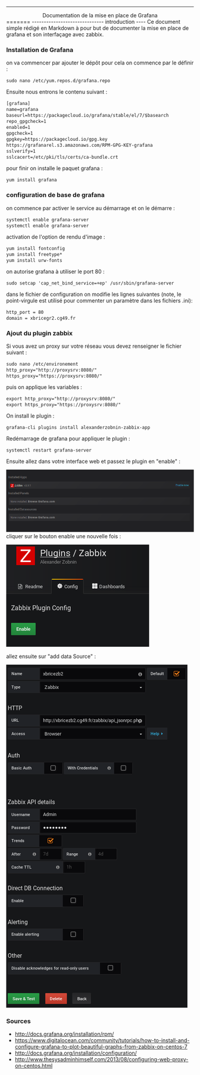 --------------------------------------------------
<center>Documentation de la mise en place de Grafana</center>
=======
------------------------------
introduction
----
Ce document simple rédigé en Markdown à pour but de documenter la mise en place de grafana et son interfaçage avec zabbix.


### Installation de Grafana
  on va commencer par ajouter le dépôt pour cela on commence par le définir :

    sudo nano /etc/yum.repos.d/grafana.repo

Ensuite nous entrons le contenu suivant :

    [grafana]
    name=grafana
    baseurl=https://packagecloud.io/grafana/stable/el/7/$basearch
    repo_gpgcheck=1
    enabled=1
    gpgcheck=1
    gpgkey=https://packagecloud.io/gpg.key https://grafanarel.s3.amazonaws.com/RPM-GPG-KEY-grafana
    sslverify=1
    sslcacert=/etc/pki/tls/certs/ca-bundle.crt

pour finir on installe le paquet grafana :

    yum install grafana

### configuration de base de grafana

on commence par activer le service au démarrage et on le démarre :

    systemctl enable grafana-server
    systemctl enable grafana-server

activation de l'option de rendu d'image :

    yum install fontconfig
    yum install freetype*
    yum install urw-fonts

on autorise grafana à utiliser le port 80 :

    sudo setcap 'cap_net_bind_service=+ep' /usr/sbin/grafana-server

dans le fichier de configuration on modifie les lignes suivantes (note, le point-virgule est utilisé pour commenter un paramètre dans les fichiers .ini):

    http_port = 80
    domain = xbricegr2.cg49.fr

### Ajout du plugin zabbix
Si vous avez un proxy sur votre réseau vous devez renseigner le fichier suivant :

    sudo nano /etc/environement
    http_proxy="http://proxysrv:8080/"
    https_proxy="https://proxysrv:8080/"

puis on applique les variables :

    export http_proxy="http://proxysrv:8080/"
    export https_proxy="https://proxysrv:8080/"

On install le plugin :

    grafana-cli plugins install alexanderzobnin-zabbix-app

Redémarrage de grafana pour appliquer le plugin :

    systemctl restart grafana-server

Ensuite allez dans votre interface web et passez le plugin en "enable" :

![étape 1 activation](/image/enable_zabbix_1.png)
cliquer sur le bouton enable une nouvelle fois :

![étape 2 activation](/image/enable_zabbix_2.png)


allez ensuite sur "add data Source" :

![creation du watcher](/image/creation_watcher.png)

### Sources

* http://docs.grafana.org/installation/rpm/
* https://www.digitalocean.com/community/tutorials/how-to-install-and-configure-grafana-to-plot-beautiful-graphs-from-zabbix-on-centos-7
* http://docs.grafana.org/installation/configuration/
* http://www.thesysadminhimself.com/2013/08/configuring-web-proxy-on-centos.html

